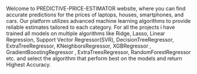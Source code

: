 Welcome to PREDICTIVE-PRICE-ESTIMATOR website, where you can find accurate predictions for the prices of laptops, houses, smartphones, and cars. Our platform utilizes advanced machine learning algorithms to provide reliable estimates tailored to each category.
For all the projects i have trained all models on multiple algorithms like Ridge, Lasso, Linear Regression, Support Vector Regressor(SVR), DecisionTreeRegressor, ExtraTreeRegressor, KNeighborsRegressor, XGBRegressor , GradientBoostingRegressor , ExtraTreesRegressor, RandomForestRegressor etc. and select the algorithm that perform best on the models and return Highest Accuracy.
